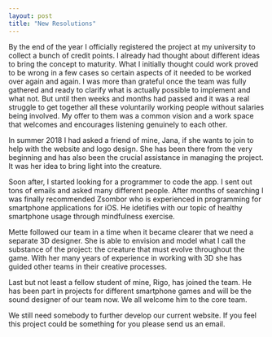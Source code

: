```yaml
---
layout: post
title: "New Resolutions"
---
```


By the end of the year I officially registered the project at my university to collect a bunch of credit points. I already had thought about different ideas to bring the concept to maturity. What I initially thought could work proved to be wrong in a few cases so certain aspects of it needed to be worked over again and again. I was more than grateful once the team was fully gathered and ready to clarify what is actually possible to implement and what not. But until then weeks and months had passed and it was a real struggle to get together all these voluntarily working people without salaries being involved. My offer to them was a common vision and a work space that welcomes and encourages listening genuinely to each other.

In summer 2018 I had asked a friend of mine, Jana, if she wants to join to help with the website and logo design. She has been there from the very beginning and has also been the crucial assistance in managing the project. It was her idea to bring light into the creature. 

Soon after, I started looking for a programmer to code the app. I sent out tons of emails and asked many different people. After months of searching I was finally recommended Zsombor who is experienced in programming for smartphone applications for iOS. He idetifies with our topic of healthy smartphone usage through mindfulness exercise.

Mette followed our team in a time when it became clearer that we need a separate 3D designer. She is able to envision and model what I call the substance of the project: the creature that must evolve throughout the game. With her many years of experience in working with 3D she has guided other teams in their creative processes. 

Last but not least a fellow student of mine, Rigo, has joined the team. He has been part in projects for different smartphone games and will be the sound designer of our team now. We all welcome him to the core team.

We still need somebody to further develop our current website. If you feel this project could be something for you please send us an email.




